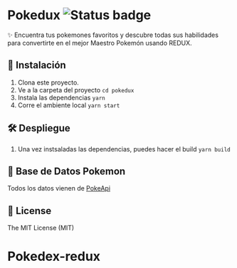 # Pokedux ![Status badge](https://img.shields.io/badge/status-in%20progress-yellow)

✨ Encuentra tus pokemones favoritos y descubre todas sus habilidades para convertirte en el mejor Maestro Pokemón usando REDUX.

## 🚀 Instalación

1. Clona este proyecto.
2. Ve a la carpeta del proyecto
   `cd pokedux`
3. Instala las dependencias
   `yarn`
4. Corre el ambiente local
   `yarn start`

## 🛠 Despliegue

1. Una vez instsaladas las dependencias, puedes hacer el build
   `yarn build`

## 🦀 Base de Datos Pokemon

Todos los datos vienen de [PokeApi](https://pokeapi.co/)

## 🧾 License

The MIT License (MIT)
# Pokedex-redux
